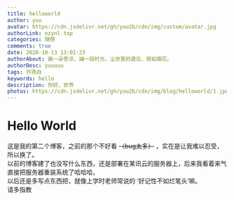 ```yaml
---
title: helloworld
author: yuu
avatar: https://cdn.jsdelivr.net/gh/yuu2b/cdn/img/custom/avatar.jpg
authorLink: nzynl.top
categories: 随想
comments: true
date: 2020-10-13 13:02:23
authorAbout: 画一朵苍凉，捕一段时光，尘世里的遇见，寂如烟花。
authorDesc: yuuuuu
tags: 开场白
keywords: hello
description: 你好，世界
photos: https://cdn.jsdelivr.net/gh/yuu2b/cdn/img/blog/helloworld/1.jpg
---
```

# Hello World
这是我的第二个博客，之前的那个不好看 ~~（bug太多）~~ ，实在是让我难以忍受，所以换了。<br/>
以前的博客建了也没写什么东西，还是部署在某讯云的服务器上，后来我看着来气直接把服务器重装系统了哈哈哈，<br/>
以后还是多写点东西把，就像上学时老师常说的 ‘好记性不如烂笔头’嘛。<br/>
请多指教